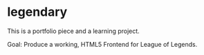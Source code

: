 legendary
=============

This is a portfolio piece and a learning project.

Goal: Produce a working, HTML5 Frontend for League of Legends.
